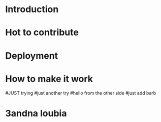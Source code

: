 # Introduction
# Hot to contribute 
# Deployment
# How to make it work 
#JUST trying
#just another try
#hello from the other side
#just add barb
# 3andna loubia